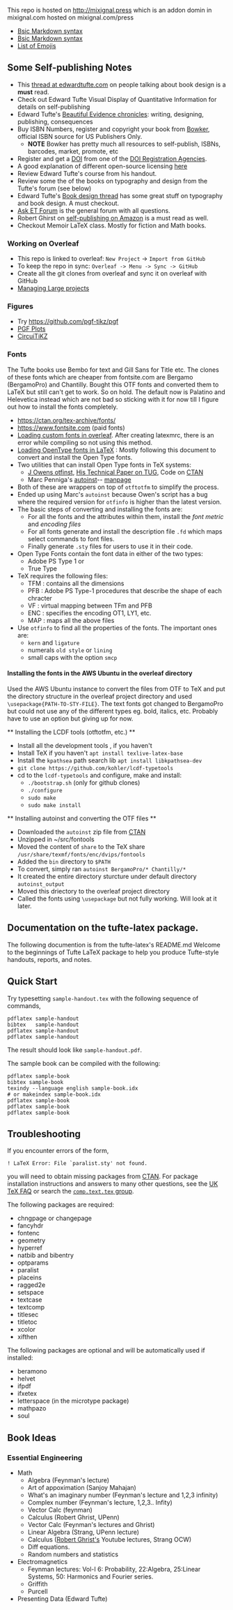 This repo is hosted on http://mixignal.press which is an addon domin in mixignal.com hosted on mixignal.com/press


- [Bsic Markdown syntax](https://www.markdownguide.org/basic-syntax)
- [Bsic Markdown syntax](https://www.markdownguide.org/extended-syntax)
- [List of Emojis](https://gist.github.com/rxaviers/7360908)



## Some Self-publishing Notes
 
- This [thread at edwardtufte.com](https://www.edwardtufte.com/bboard/q-and-a-fetch-msg?msg_id=0000hB) on people talking about book design is a **must** read.
- Check out Edward Tufte Visual Display of Quantitative Information for details on self-publishing
- Edward Tufte's [Beautiful Evidence chronicles](https://www.edwardtufte.com/bboard/q-and-a-fetch-msg?msg_id=000262&topic_id=1): writing, designing, publishing, consequences 
- Buy ISBN Numbers, register and copyright your book from [Bowker](https://www.myidentifiers.com/identify-protect-your-book/isbn/buy-isbn), official ISBN source for US Publishers Only.
  - **NOTE** Bowker has pretty much all resources to self-publish, ISBNs, barcodes, market, promote, etc
- Register and get a [DOI](https://doi.org/) from one of the [DOI Registration Agencies](https://www.doi.org/registration_agencies.html).
- A good explanation of different open-source licensing [here](https://snyk.io/blog/mit-apache-bsd-fairest-of-them-all/)
- Review Edward Tufte's course from his handout.
- Review some the of the books on typography and design from the Tufte's forum (see below)
- Edward Tufte's [Book design thread](https://www.edwardtufte.com/bboard/q-and-a-fetch-msg?msg_id=0000hB) has some great stuff on typography and book design. A must checkout.
- [Ask ET Forum](https://www.edwardtufte.com/bboard/) is the general forum with all questions.
- Robert Ghirst on [self-publishing on Amazon](https://www2.math.upenn.edu/~ghrist/whyselfpublish.html) is a must read as well.
- Checkout Memoir LaTeX class. Mostly for fiction and Math books.


### Working on Overleaf
- This repo is linked to overleaf: `New Project` -> `Import from GitHub`
- To keep the repo in sync: `Overleaf -> Menu -> Sync -> GitHub`
- Create all the git clones from overleaf and sync it on overleaf with GitHub
- [Managing Large projects](https://www.overleaf.com/learn/latex/Management_in_a_large_project)

### Figures
- Try https://github.com/pgf-tikz/pgf
- [PGF Plots](https://www.overleaf.com/learn/latex/Pgfplots_package)
- [CircuiTiKZ](https://www.overleaf.com/learn/latex/CircuiTikz_package)

### Fonts
The Tufte books use Bembo for text and Gill Sans for Title etc. The clones of these fonts which are cheaper from fontsite.com are Bergamo (BergamoPro) and Chantilly. Bought this OTF fonts and converted them to LaTeX but still can't get to work. So on hold. 
The default now is Palatino and Helevetica instead which are not bad so sticking with it for now till I figure out how to install the fonts completely.

- https://ctan.org/tex-archive/fonts/
- https://www.fontsite.com (paid fonts)
- [Loading custom fonts in overleaf](https://www.overleaf.com/learn/latex/Questions/I_have_a_custom_font_I'd_like_to_load_to_my_document._How_can_I_do_this%3F). After creating latexmrc, there is an error while compiling so not using this method.
- [Loading OpenType fonts in LaTeX](https://www.tug.org/TUGboat/tb27-2/tb87owens.pdf) : Mostly following this document to convert and install the Open Type fonts.
- Two utilities that can install Open Type fonts in TeX systems:
  - [J Owens otfinst](https://www.ece.ucdavis.edu/~jowens/code/otfinst/), [His Technical Paper on TUG](https://www.tug.org/TUGboat/tb27-2/tb87owens.pdf), Code on [CTAN](http://www.ctan.org/tex-archive/fonts/utilities/otfinst/)
  - Marc Penniga's [autoinst](https://ctan.org/tex-archive/fonts/utilities/fontools/)-- [manpage](https://manpages.debian.org/buster/texlive-font-utils/autoinst.1.en.html)
- Both of these are wrappers on top of `otftotfm` to simplify the process.
- Ended up using Marc's `autoinst` because Owen's script has a bug where the required version for `otfinfo` is higher than the latest version.
- The basic steps of converting and installing the fonts are:
  - For all the fonts and the attributes within them, install the _font metric_ and _encoding files_
  - For all fonts generate and install the description file `.fd` which maps select commands to font files.
  - Finally generate `.sty` files for users to use it in their code.
- Open Type Fonts contain the font data in either of the two types:
  - Adobe PS Type 1 or
  - True Type
- TeX requires the following files:
  - TFM : contains all the dimensions
  - PFB : Adobe PS Type-1 procedures that describe the shape of each chracter
  - VF : virtual mapping between TFm and PFB
  - ENC : specifies the encoding OT1, LY1, etc.
  - MAP : maps all the above files
- Use `otfinfo` to find all the properties of the fonts. The important ones are:
  - `kern` and `ligature`
  - numerals `old style` or `lining`
  - small caps with the option `smcp`

#### Installing the fonts in the AWS Ubuntu in the overleaf directory
Used the AWS Ubuntu instance to convert the files from OTF to TeX and put the directory structure in the overleaf project directory and used `\usepackage{PATH-TO-STY-FILE}`. The text fonts got changed to BergamoPro but could not use any of the different types eg. bold, italics, etc. Probably have to use an option but giving up for now. 

** Installing the LCDF tools (otftotfm, etc.) **
  
- Install all the development tools , if you haven't
- Install TeX if you haven't `apt install texlive-latex-base`
- Install the `kpathsea` path search lib `apt install libkpathsea-dev`
- `git clone https://github.com/kohler/lcdf-typetools`
- cd to the `lcdf-typetools` and configure, make and install:
  - `./bootstrap.sh` (only for github clones)
  - `./configure`
  - `sudo make`
  - `sudo make install`

** Installing autoinst and converting the OTF files **
- Downloaded the `autoinst` zip file from [CTAN](https://ctan.org/tex-archive/fonts/utilities/fontools/)
- Unzipped in ~/src/fontools
- Moved the content of `share` to the TeX share `/usr/share/texmf/fonts/enc/dvips/fontools`
- Added the `bin` directory to `$PATH` 
- To convert, simply ran `autoinst BergamoPro/* Chantilly/*`
- It created the entire directory sturcture under default directory `autoinst_output`
- Moved this driectory to the overleaf project directory
- Called the fonts using `\usepackage` but not fully working. Will look at it later.



## Documentation on the tufte-latex package.
The following documention is from the tufte-latex's README.md
Welcome to the beginnings of Tufte LaTeX package to help you
produce Tufte-style handouts, reports, and notes.

## Quick Start

Try typesetting `sample-handout.tex` with the following sequence
of commands,

    pdflatex sample-handout
    bibtex   sample-handout
    pdflatex sample-handout
    pdflatex sample-handout

The result should look like `sample-handout.pdf`.

The sample book can be compiled with the following:

    pdflatex sample-book
    bibtex sample-book
    texindy --language english sample-book.idx
    # or makeindex sample-book.idx
    pdflatex sample-book
    pdflatex sample-book
    pdflatex sample-book

## Troubleshooting

If you encounter errors of the form,

    ! LaTeX Error: File `paralist.sty' not found.

you will need to obtain missing packages from [CTAN](http://ctan.org).
For package installation instructions and answers to many other
questions, see the [UK TeX FAQ](http://www.tex.ac.uk/faq/) or search the [`comp.text.tex` group](http://groups.google.com/group/comp.text.tex).

The following packages are required:

 * chngpage or changepage
 * fancyhdr
 * fontenc
 * geometry
 * hyperref
 * natbib and bibentry
 * optparams
 * paralist
 * placeins
 * ragged2e
 * setspace
 * textcase
 * textcomp
 * titlesec
 * titletoc
 * xcolor
 * xifthen

The following packages are optional and will be automatically used if installed:

 * beramono
 * helvet
 * ifpdf
 * ifxetex
 * letterspace (in the microtype package)
 * mathpazo
 * soul

## Book Ideas 
### Essential Engineering 
- Math
  - Algebra (Feynman's lecture)
  - Art of appoximation (Sanjoy Mahajan)
  - What's an imaginary number (Feynman's lecture and 1,2,3 infinity)
  - Complex number (Feynman's lecture, 1,2,3.. Infity)
  - Vector Calc (feynman)
  - Calculus (Robert Ghrist, UPenn)
  - Vector Calc (Feynman's lectures and Ghrist)
  - Linear Algebra (Strang, UPenn lecture)
  - Calculus ([Robert Ghrist's](https://www2.math.upenn.edu/~ghrist/) Youtube lectures, Strang OCW)
  - Diff equations.
  - Random numbers and statistics
- Electromagnetics
  - Feynman lectures: Vol-I 6: Probability, 22:Algebra,  25:Linear Systems, 50: Harmonics and Fourier series.
  - Griffith
  - Purcell
- Presenting Data (Edward Tufte)
